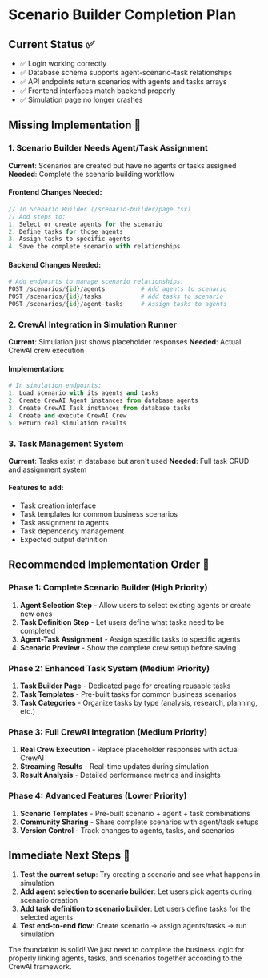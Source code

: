 # Scenario Builder Completion Plan

## Current Status ✅
- ✅ Login working correctly
- ✅ Database schema supports agent-scenario-task relationships  
- ✅ API endpoints return scenarios with agents and tasks arrays
- ✅ Frontend interfaces match backend properly
- ✅ Simulation page no longer crashes

## Missing Implementation 🔧

### 1. Scenario Builder Needs Agent/Task Assignment
**Current**: Scenarios are created but have no agents or tasks assigned
**Needed**: Complete the scenario building workflow

#### Frontend Changes Needed:
```typescript
// In Scenario Builder (/scenario-builder/page.tsx)
// Add steps to:
1. Select or create agents for the scenario
2. Define tasks for those agents  
3. Assign tasks to specific agents
4. Save the complete scenario with relationships
```

#### Backend Changes Needed:
```python
# Add endpoints to manage scenario relationships:
POST /scenarios/{id}/agents          # Add agents to scenario
POST /scenarios/{id}/tasks           # Add tasks to scenario  
POST /scenarios/{id}/agent-tasks     # Assign tasks to agents
```

### 2. CrewAI Integration in Simulation Runner
**Current**: Simulation just shows placeholder responses
**Needed**: Actual CrewAI crew execution

#### Implementation:
```python
# In simulation endpoints:
1. Load scenario with its agents and tasks
2. Create CrewAI Agent instances from database agents
3. Create CrewAI Task instances from database tasks
4. Create and execute CrewAI Crew
5. Return real simulation results
```

### 3. Task Management System
**Current**: Tasks exist in database but aren't used
**Needed**: Full task CRUD and assignment system

#### Features to add:
- Task creation interface
- Task templates for common business scenarios  
- Task assignment to agents
- Task dependency management
- Expected output definition

## Recommended Implementation Order 🎯

### Phase 1: Complete Scenario Builder (High Priority)
1. **Agent Selection Step** - Allow users to select existing agents or create new ones
2. **Task Definition Step** - Let users define what tasks need to be completed
3. **Agent-Task Assignment** - Assign specific tasks to specific agents
4. **Scenario Preview** - Show the complete crew setup before saving

### Phase 2: Enhanced Task System (Medium Priority)  
1. **Task Builder Page** - Dedicated page for creating reusable tasks
2. **Task Templates** - Pre-built tasks for common business scenarios
3. **Task Categories** - Organize tasks by type (analysis, research, planning, etc.)

### Phase 3: Full CrewAI Integration (Medium Priority)
1. **Real Crew Execution** - Replace placeholder responses with actual CrewAI
2. **Streaming Results** - Real-time updates during simulation
3. **Result Analysis** - Detailed performance metrics and insights

### Phase 4: Advanced Features (Lower Priority)
1. **Scenario Templates** - Pre-built scenario + agent + task combinations
2. **Community Sharing** - Share complete scenarios with agent/task setups  
3. **Version Control** - Track changes to agents, tasks, and scenarios

## Immediate Next Steps 🚀

1. **Test the current setup**: Try creating a scenario and see what happens in simulation
2. **Add agent selection to scenario builder**: Let users pick agents during scenario creation
3. **Add task definition to scenario builder**: Let users define tasks for the selected agents
4. **Test end-to-end flow**: Create scenario → assign agents/tasks → run simulation

The foundation is solid! We just need to complete the business logic for properly linking agents, tasks, and scenarios together according to the CrewAI framework. 